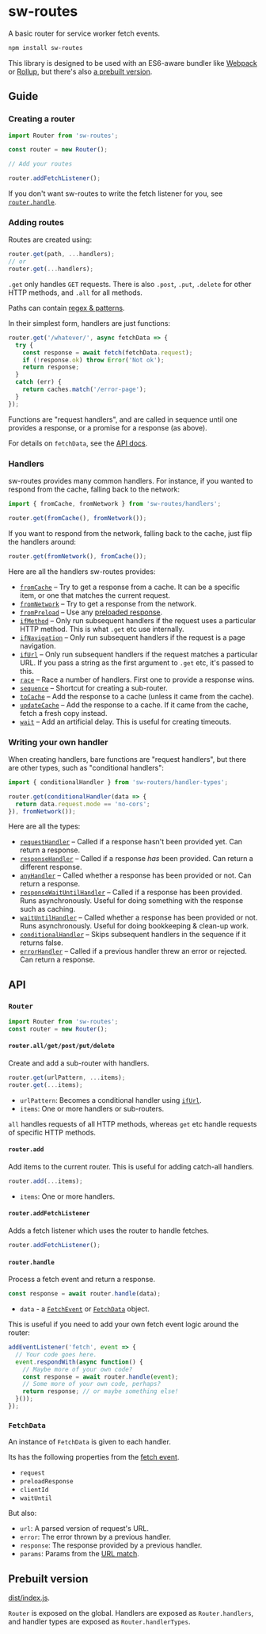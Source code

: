 # sw-routes

A basic router for service worker fetch events.

```sh
npm install sw-routes
```

This library is designed to be used with an ES6-aware bundler like [Webpack](https://webpack.js.org/) or [Rollup](https://rollupjs.org/), but there's also [a prebuilt version](#prebuilt-version).

## Guide

### Creating a router

```js
import Router from 'sw-routes';

const router = new Router();

// Add your routes

router.addFetchListener();
```

If you don't want sw-routes to write the fetch listener for you, see [`router.handle`](#routerhandle).

### Adding routes

Routes are created using:

```js
router.get(path, ...handlers);
// or
router.get(...handlers);
```

`.get` only handles `GET` requests. There is also `.post`, `.put`, `.delete` for other HTTP methods, and `.all` for all methods.

Paths can contain [regex & patterns](handlers.md#ifurl).

In their simplest form, handlers are just functions:

```js
router.get('/whatever/', async fetchData => {
  try {
    const response = await fetch(fetchData.request);
    if (!response.ok) throw Error('Not ok');
    return response;
  }
  catch (err) {
    return caches.match('/error-page');
  }
});
```

Functions are "request handlers", and are called in sequence until one provides a response, or a promise for a response (as above).

For details on `fetchData`, see the [API docs](#fetchdata).

### Handlers

sw-routes provides many common handlers. For instance, if you wanted to respond from the cache, falling back to the network:

```js
import { fromCache, fromNetwork } from 'sw-routes/handlers';

router.get(fromCache(), fromNetwork());
```

If you want to respond from the network, falling back to the cache, just flip the handlers around:

```js
router.get(fromNetwork(), fromCache());
```

Here are all the handlers sw-routes provides:

* [`fromCache`](handlers.md#fromcache) – Try to get a response from a cache. It can be a specific item, or one that matches the current request.
* [`fromNetwork`](handlers.md#fromnetwork) – Try to get a response from the network.
* [`fromPreload`](handlers.md#frompreload) – Use any [preloaded response](https://developers.google.com/web/updates/2017/02/navigation-preload).
* [`ifMethod`](handlers.md#ifmethod) – Only run subsequent handlers if the request uses a particular HTTP method. This is what `.get` etc use internally.
* [`ifNavigation`](handlers.md#ifnavigation) –  Only run subsequent handlers if the request is a page navigation.
* [`ifUrl`](handlers.md#ifurl) – Only run subsequent handlers if the request matches a particular URL. If you pass a string as the first argument to `.get` etc, it's passed to this.
* [`race`](handlers.md#race) – Race a number of handlers. First one to provide a response wins.
* [`sequence`](handlers.md#sequence) – Shortcut for creating a sub-router.
* [`toCache`](handlers.md#tocache) – Add the response to a cache (unless it came from the cache).
* [`updateCache`](handlers.md#updatecache) – Add the response to a cache. If it came from the cache, fetch a fresh copy instead.
* [`wait`](handlers.md#wait) – Add an artificial delay. This is useful for creating timeouts.

### Writing your own handler

When creating handlers, bare functions are "request handlers", but there are other types, such as "conditional handlers":

```js
import { conditionalHandler } from 'sw-routers/handler-types';

router.get(conditionalHandler(data => {
  return data.request.mode == 'no-cors';
}), fromNetwork());
```

Here are all the types:

* [`requestHandler`](handlers.md#requesthandler) – Called if a response hasn't been provided yet. Can return a response.
* [`responseHandler`](handlers.md#responsehandler) – Called if a response *has* been provided. Can return a different response.
* [`anyHandler`](handlers.md#anyhandler) – Called whether a response has been provided or not. Can return a response.
* [`responseWaitUntilHandler`](handlers.md#responsewaituntilhandler) – Called if a response has been provided. Runs asynchronously. Useful for doing something with the response such as caching.
* [`waitUntilHandler`](handlers.md#waituntilhandler) – Called whether a response has been provided or not. Runs asynchronously. Useful for doing bookkeeping & clean-up work.
* [`conditionalHandler`](handlers.md#conditionalhandler) – Skips subsequent handlers in the sequence if it returns false.
* [`errorHandler`](handlers.md#errorhandler) – Called if a previous handler threw an error or rejected. Can return a response.

## API

### `Router`

```js
import Router from 'sw-routes';
const router = new Router();
```

#### `router.all/get/post/put/delete`

Create and add a sub-router with handlers.

```js
router.get(urlPattern, ...items);
router.get(...items);
```

* `urlPattern`: Becomes a conditional handler using [`ifUrl`](handlers.md#ifurl).
* `items`: One or more handlers or sub-routers.

`all` handles requests of all HTTP methods, whereas `get` etc handle requests of specific HTTP methods.

#### `router.add`

Add items to the current router. This is useful for adding catch-all handlers.

```js
router.add(...items);
```

* `items`: One or more handlers.

#### `router.addFetchListener`

Adds a fetch listener which uses the router to handle fetches.

```js
router.addFetchListener();
```

#### `router.handle`

Process a fetch event and return a response.

```js
const response = await router.handle(data);
```

* `data` - a [`FetchEvent`](https://developer.mozilla.org/en-US/docs/Web/API/FetchEvent) or [`FetchData`](#fetchdata) object.

This is useful if you need to add your own fetch event logic around the router:

```js
addEventListener('fetch', event => {
  // Your code goes here.
  event.respondWith(async function() {
    // Maybe more of your own code?
    const response = await router.handle(event);
    // Some more of your own code, perhaps?
    return response; // or maybe something else!
  }());
});
```

### `FetchData`

An instance of `FetchData` is given to each handler.

Its has the following properties from the [fetch event](https://developer.mozilla.org/en-US/docs/Web/API/FetchEvent).

* `request`
* `preloadResponse`
* `clientId`
* `waitUntil`

But also:

* `url`: A parsed version of request's URL.
* `error`: The error thrown by a previous handler.
* `response`: The response provided by a previous handler.
* `params`: Params from the [URL match](handlers.md#isurl).

## Prebuilt version

[dist/index.js](dist/index.js).

`Router` is exposed on the global. Handlers are exposed as `Router.handlers`, and handler types are exposed as `Router.handlerTypes`.
